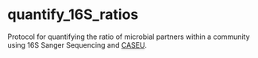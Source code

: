 # quantify_16S_ratios    

Protocol for quantifying the ratio of microbial partners within a community using 16S Sanger Sequencing and [CASEU](https://bitbucket.org/DattaManoshi/caseu/src/master/).

